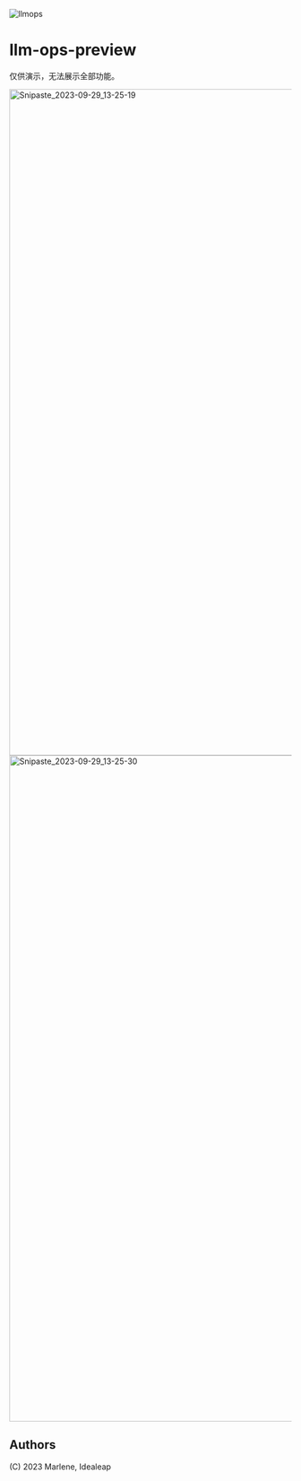 ![llmops](https://github.com/IdeaLeap/llm-ops-preview/assets/49270362/0105429d-9b9f-4f6e-b46b-ed18180b77a7)

# llm-ops-preview

仅供演示，无法展示全部功能。


<img width="1189" alt="Snipaste_2023-09-29_13-25-19" src="https://github.com/MarleneJiang/llm-ops-preview/assets/49270362/dd845668-1a21-4364-aca9-f34545162663">

<img width="1189" alt="Snipaste_2023-09-29_13-25-30" src="https://github.com/MarleneJiang/llm-ops-preview/assets/49270362/7aabc96b-e097-4d31-b293-8e0164573c19">


## Authors

(C) 2023 Marlene, Idealeap
